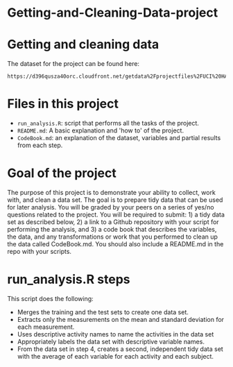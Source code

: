 # Getting-and-Cleaning-Data-project

# Getting and cleaning data
The dataset for the project can be found here:
```
https://d396qusza40orc.cloudfront.net/getdata%2Fprojectfiles%2FUCI%20HAR%20Dataset.zip
```

# Files in this project
- `run_analysis.R`: script that performs all the tasks of the project.
- `README.md`: A basic explanation and 'how to' of the project.
- `CodeBook.md`: an explanation of the dataset, variables and partial results from each step.

# Goal of the project
The purpose of this project is to demonstrate your ability to collect, work with, and clean a data set. The goal is to prepare tidy data that can be used for later analysis. You will be graded by your peers on a series of yes/no questions related to the project. You will be required to submit: 1) a tidy data set as described below, 2) a link to a Github repository with your script for performing the analysis, and 3) a code book that describes the variables, the data, and any transformations or work that you performed to clean up the data called CodeBook.md. You should also include a README.md in the repo with your scripts.

# run_analysis.R steps
This script does the following:

- Merges the training and the test sets to create one data set.
- Extracts only the measurements on the mean and standard deviation for each measurement.
- Uses descriptive activity names to name the activities in the data set
- Appropriately labels the data set with descriptive variable names.
- From the data set in step 4, creates a second, independent tidy data set with the average of each variable for each activity and each subject.
